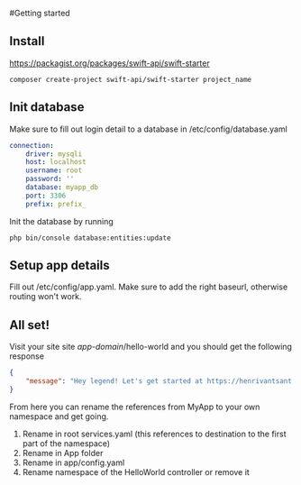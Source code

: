 #Getting started

## Install
https://packagist.org/packages/swift-api/swift-starter
```shell
composer create-project swift-api/swift-starter project_name
```

## Init database
Make sure to fill out login detail to a database in /etc/config/database.yaml
```yaml
connection:
    driver: mysqli
    host: localhost
    username: root
    password: ''
    database: myapp_db
    port: 3306
    prefix: prefix_
```
Init the database by running 
```shell
php bin/console database:entities:update
```

## Setup app details
Fill out /etc/config/app.yaml. Make sure to add the right baseurl, otherwise routing won't work.

## All set!
Visit your site site _app-domain_/hello-world and you should get the following response
```json
{
    "message": "Hey legend! Let's get started at https://henrivantsant.github.io/swift-docs/"
}
```

From here you can rename the references from MyApp to your own namespace and get going.
1. Rename in root services.yaml (this references to destination to the first part of the namespace)
2. Rename in App folder
3. Rename in app/config.yaml
4. Rename namespace of the HelloWorld controller or remove it
